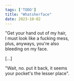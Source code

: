 ```yaml
---
tags: ['TODO']
title: "Whatsherface"
date: 2023-10-02
---
```


"Get your hand out of my hair,  
I must look like a fucking mess,  
plus, anyways, you're also  
bleeding on my face.

[...]

"Wait, no. put it back, it seems  
your pocket's the lesser place".
